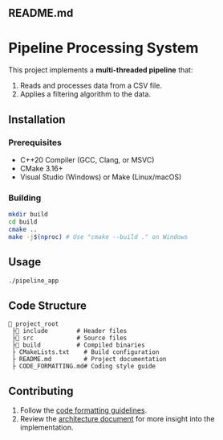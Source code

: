 ## README.md

# Pipeline Processing System

This project implements a **multi-threaded pipeline** that:
1. Reads and processes data from a CSV file.
3. Applies a filtering algorithm to the data.

## Installation
### Prerequisites
- C++20 Compiler (GCC, Clang, or MSVC)
- CMake 3.16+
- Visual Studio (Windows) or Make (Linux/macOS)

### Building
```sh
mkdir build
cd build
cmake ..
make -j$(nproc) # Use "cmake --build ." on Windows
```

## Usage
```sh
./pipeline_app
```

## Code Structure
```
📂 project_root
 ├📂 include        # Header files
 ├📂 src            # Source files
 ├📂 build          # Compiled binaries
 ├ CMakeLists.txt    # Build configuration
 ├ README.md         # Project documentation
 ├ CODE_FORMATTING.md# Coding style guide
```

## Contributing
1. Follow the [code formatting guidelines](CODE_FORMATTING.md).
2. Review the [architecture document](ARCHITECURE.md) for more insight into the implementation.
